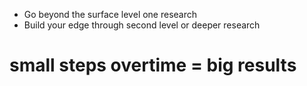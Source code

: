 - Go beyond the surface level one research
- Build your edge through second level or deeper research

# small steps overtime = big results
